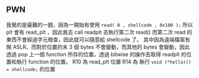 ## PWN
我覺的是最難的一題，因為一開始有使用 `read( 0 , shellcode , 0x100 );` 所以 plt 會有 read_plt ，因此我去 call readplt 去執行第二次 read() 而第二次 read 的東西不會經過字元檢查，因此就可以隨意給 shellcode 了。
其中因為遠端檔案有開 ASLR，而對於位置的末 3 個 bytes 不會變動，而其他的 bytes 會變動，因此透過 pop 上一個 function 所存的位置，透過 bitwise 的操作去取得 readplt 的位置和執行 function 的位置。
R10 為 read_plt 位置
R14 為 執行 `void (*hello)() = shellcode;` 的位置
